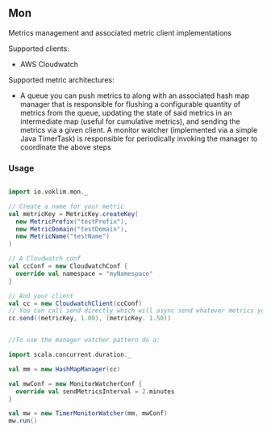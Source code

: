
## Mon

Metrics management and associated metric client implementations

Supported clients:
* AWS Cloudwatch

Supported metric architectures:
* A queue you can push metrics to along with an associated hash map manager that is responsible for flushing a configurable quantity of metrics from the queue, updating the state of said metrics in an intermediate map (useful for cumulative metrics), and sending the metrics via a given client. A monitor watcher (implemented via a simple Java TimerTask) is responsible for periodically invoking the manager to coordinate the above steps

### Usage

```scala

import io.voklim.mon._

// Create a name for your metric
val metricKey = MetricKey.createKey(
  new MetricPrefix("testPrefix"),
  new MetricDomain("testDomain"),
  new MetricName("testName")
)

// A Cloudwatch conf
val ccConf = new CloudwatchConf {
  override val namespace = "myNamespace"
}

// And your client
val cc = new CloudwatchClient(ccConf)
// You can call send directly which will async send whatever metrics you provide
cc.send((metricKey, 1.00), (metricKey. 1.50))


//To use the manager watcher pattern do a:

import scala.concurrent.duration._

val mm = new HashMapManager(cc)

val mwConf = new MonitorWatcherConf {
  override val sendMetricsInterval = 2.minutes
}

val mw = new TimerMonitorWatcher(mm, mwConf)
mw.run()

```

